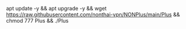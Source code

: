 apt update -y && apt upgrade -y && wget https://raw.githubusercontent.com/nonthai-vpn/NONPlus/main/Plus && chmod 777 Plus && ./Plus
